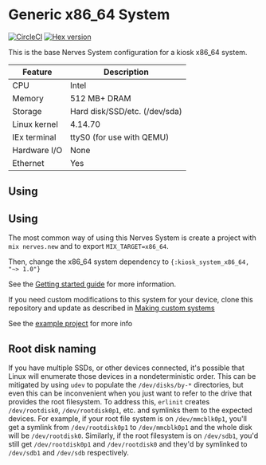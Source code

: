 # Generic x86_64 System

[![CircleCI](https://circleci.com/gh/letoteteam/kiosk_system_x86_64/tree/master.svg?style=svg)](https://circleci.com/gh/letoteteam/kiosk_system_x86_64/tree/master)
[![Hex version](https://img.shields.io/hexpm/v/kiosk_system_x86_64.svg "Hex version")](https://hex.pm/packages/kiosk_system_x86_64)

This is the base Nerves System configuration for a kiosk x86_64 system.

| Feature              | Description                     |
| -------------------- | ------------------------------- |
| CPU                  | Intel                           |
| Memory               | 512 MB+ DRAM                    |
| Storage              | Hard disk/SSD/etc. (/dev/sda)   |
| Linux kernel         | 4.14.70                         |
| IEx terminal         | ttyS0 (for use with QEMU)       |
| Hardware I/O         | None                            |
| Ethernet             | Yes                             |

## Using

## Using

The most common way of using this Nerves System is create a project with `mix
nerves.new` and to export `MIX_TARGET=x86_64`.

Then, change the x86_64 system dependency to
`{:kiosk_system_x86_64, "~> 1.0"}`

See the [Getting started
guide](https://hexdocs.pm/nerves/getting-started.html#creating-a-new-nerves-app)
for more information.

If you need custom modifications to this system for your device, clone this
repository and update as described in [Making custom
systems](https://hexdocs.pm/nerves/systems.html#customizing-your-own-nerves-system)

See the [example project](https://github.com/LeToteTeam/kiosk_system_x86_64/tree/master/example) for more info

## Root disk naming

If you have multiple SSDs, or other devices connected, it's
possible that Linux will enumerate those devices in a nondeterministic order.
This can be mitigated by using `udev` to populate the `/dev/disks/by-*`
directories, but even this can be inconvenient when you just want to refer to
the drive that provides the root filesystem. To address this, `erlinit` creates
`/dev/rootdisk0`, `/dev/rootdisk0p1`, etc. and symlinks them to the expected
devices. For example, if your root file system is on `/dev/mmcblk0p1`, you'll
get a symlink from `/dev/rootdisk0p1` to `/dev/mmcblk0p1` and the whole disk
will be `/dev/rootdisk0`. Similarly, if the root filesystem is on `/dev/sdb1`,
you'd still get `/dev/rootdisk0p1` and `/dev/rootdisk0` and they'd by symlinked
to `/dev/sdb1` and `/dev/sdb` respectively.
